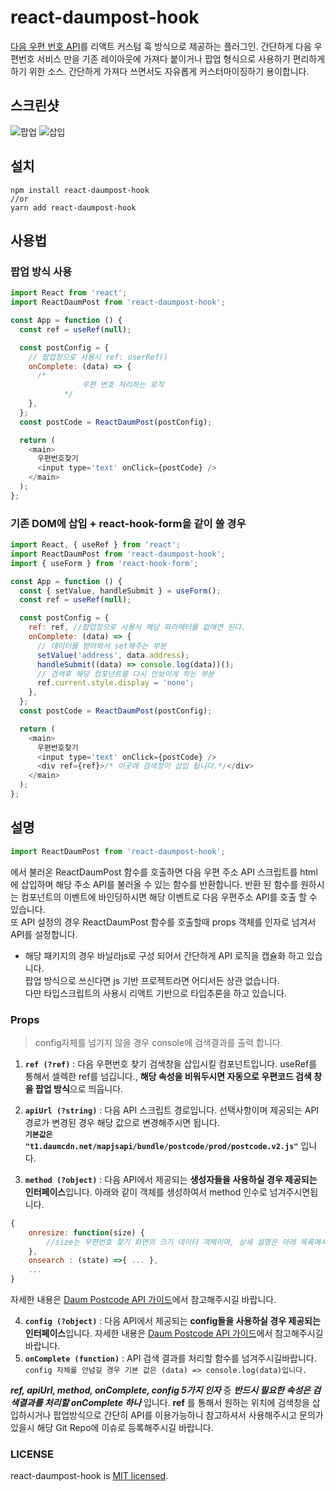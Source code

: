 # react-daumpost-hook

[다음 우편 번호 API](http://postcode.map.daum.net/guide)를 리액트 커스텀 훅 방식으로 제공하는 플러그인.
간단하게 다음 우편번호 서비스 만을 기존 레이아웃에 가져다 붙이거나 팝업 형식으로 사용하기 편리하게 하기 위한 소스.
간단하게 가져다 쓰면서도 자유롭게 커스터마이징하기 용이합니다.

## 스크린샷

![팝업](./assets/kakaopostcode2.jpg)
![삽입](./assets/kakaopostcode1.jpg)

## 설치

```shell
npm install react-daumpost-hook
//or
yarn add react-daumpost-hook
```

## 사용법

### 팝업 방식 사용

```js
import React from 'react';
import ReactDaumPost from 'react-daumpost-hook';

const App = function () {
  const ref = useRef(null);

  const postConfig = {
    // 팝업창으로 사용시 ref: userRef()
    onComplete: (data) => {
      /* 
                우편 번호 처리하는 로직
            */
    },
  };
  const postCode = ReactDaumPost(postConfig);

  return (
    <main>
      우편번호찾기
      <input type='text' onClick={postCode} />
    </main>
  );
};
```

### 기존 DOM에 삽입 + react-hook-form을 같이 쓸 경우

```js
import React, { useRef } from 'react';
import ReactDaumPost from 'react-daumpost-hook';
import { useForm } from 'react-hook-form';

const App = function () {
  const { setValue, handleSubmit } = useForm();
  const ref = useRef(null);

  const postConfig = {
    ref: ref, //팝업창으로 사용시 해당 파라메터를 없애면 된다.
    onComplete: (data) => {
      // 데이터를 받아와서 set해주는 부분
      setValue('address', data.address);
      handleSubmit((data) => console.log(data))();
      // 검색후 해당 컴포넌트를 다시 안보이게 하는 부분
      ref.current.style.display = 'none';
    },
  };
  const postCode = ReactDaumPost(postConfig);

  return (
    <main>
      우편번호찾기
      <input type='text' onClick={postCode} />
      <div ref={ref}>/* 이곳에 검색창이 삽입 됩니다.*/</div>
    </main>
  );
};
```

## 설명

```js
import ReactDaumPost from 'react-daumpost-hook';
```

에서 불러온 ReactDaumPost 함수를 호출하면 다음 우편 주소 API 스크립트를 html에 삽입하며 해당 주소 API를 불러올 수 있는 함수를 반환합니다. 반환 된 함수를 원하시는 컴포넌트의 이벤트에 바인딩하시면 해당 이벤트로 다음 우편주소 API를 호출 할 수 있습니다.  
또 API 설정의 경우 ReactDaumPost 함수를 호출할때 props 객체를 인자로 넘겨서 API를 설정합니다.

- 해당 패키지의 경우 바닐라js로 구성 되어서 간단하게 API 로직을 캡슐화 하고 있습니다.  
  팝업 방식으로 쓰신다면 js 기반 프로젝트라면 어디서든 상관 없습니다.  
  다만 타입스크립트의 사용시 리액트 기반으로 타입추론을 하고 있습니다.

### Props
>  
> config자체를 넘기지 않을 경우 console에 검색결과를 출력 합니다.

1. **`ref (?ref)`** : 다음 우편번호 찾기 검색창을 삽입시킬 컴포넌트입니다. useRef를 통해서 셀렉한 ref를 넘깁니다., **해당 속성을 비워두시면 자동으로 우편코드 검색 창을 팝업 방식**으로 띄웁니다.

2. **`apiUrl (?string)`** : 다음 API 스크립트 경로입니다. 선택사항이며 제공되는 API 경로가 변경된 경우 해당 값으로 변경해주시면 됩니다.  
   **`기본값은 "t1.daumcdn.net/mapjsapi/bundle/postcode/prod/postcode.v2.js"`** 입니다.

3. **`method (?object)`** : 다음 API에서 제공되는 **생성자들을 사용하실 경우 제공되는 인터페이스**입니다. 아래와 같이 객체를 생성하여서 method 인수로 넘겨주시면됩니다.

```js
{
    onresize: function(size) {
        //size는 우편번호 찾기 화면의 크기 데이터 객체이며, 상세 설명은 아래 목록에서 확인하실 수 있습니다.
    },
    onsearch : (state) =>{ ... },
    ...
}
```

자세한 내용은 [Daum Postcode API 가이드](http://postcode.map.daum.net/guide#usage)에서 참고해주시길 바랍니다.

4. **`config (?object)`** : 다음 API에서 제공되는 **config들을 사용하실 경우 제공되는 인터페이스**입니다. 자세한 내용은 [Daum Postcode API 가이드](http://postcode.map.daum.net/guide#usage)에서 참고해주시길 바랍니다.
5. **`onComplete (function)`** : API 검색 결과를 처리할 함수를 넘겨주시길바랍니다.  
   `config 자체를 안넘길 경우 기본 값은 (data) => console.log(data)입니다.`

**_ref, apiUrl, method, onComplete, config 5가지 인자_** 중 **_반드시 필요한 속성은 검색결과를 처리할 onComplete 하나_** 입니다. **ref** 를 통해서 원하는 위치에 검색창을 삽입하시거나 팝업방식으로 간단히 API를 이용가능하니 참고하셔서 사용해주시고 문의가 있을시 해당 Git Repo에 이슈로 등록해주시길 바랍니다.

### LICENSE

react-daumpost-hook is [MIT licensed](./LICENSE).
